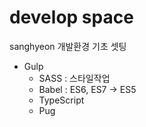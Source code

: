 # develop space

sanghyeon 개발환경 기초 셋팅

- Gulp
	- SASS : 스타일작업
	- Babel : ES6, ES7 → ES5
	- TypeScript
	- Pug
